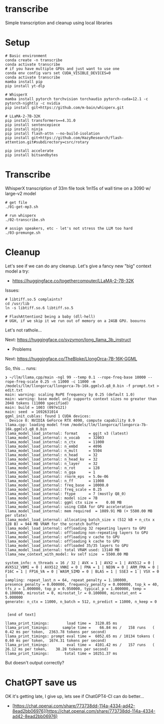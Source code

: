 # transcribe
Simple transcription and cleanup using local libraries

# Setup
```
# Basic environment
conda create -n transcribe
conda activate transcribe
# if you have multiple GPUs and just want to use one
conda env config vars set CUDA_VISIBLE_DEVICES=0
conda activate transcribe
mamba install pip
pip install yt-dlp

# WhisperX
mamba install pytorch torchvision torchaudio pytorch-cuda=12.1 -c pytorch-nightly -c nvidia
pip install git+https://github.com/m-bain/whisperx.git

# LLaMA-2-7B-32K
pip install transformers==4.31.0
pip install sentencepiece
pip install ninja
pip install flash-attn --no-build-isolation
pip install git+https://github.com/HazyResearch/flash-attention.git#subdirectory=csrc/rotary

pip install accelerate
pip install bitsandbytes
```
# Transcribe
WhisperX transcription of 33m file took 1m15s of wall time on a 3090 w/ large-v2 model

```
# get file
./01-get-mp3.sh

# run whisperx
./02-transcribe.sh

# assign speakers, etc - let's not stress the LLM too hard
./03-premunge.sh
```

# Cleanup
Let's see if we can do any cleanup. Let's give a fancy new "big" context model a try:
* https://huggingface.co/togethercomputer/LLaMA-2-7B-32K

Issues:
```
# libtiff.so.5 complaints?
cd /usr/lib
ln -s libtiff.so.6 libtiff.so.5

# FlashAttention2 being a baby (dll-hell)
# UGH, if we skip it we run out of memory on a 24GB GPU. boourns
```

Let's not rathole...

Next: https://huggingface.co/syzymon/long_llama_3b_instruct
* Problems

Next: https://huggingface.co/TheBloke/LlongOrca-7B-16K-GGML

So, this ... runs:
```
❯ ~/llm/llama.cpp/main -ngl 99 --temp 0.1 --rope-freq-base 10000 --rope-freq-scale 0.25 -n 11000 -c 11000 -m /models/llm/llongorca/llongorca-7b-16k.ggmlv3.q8_0.bin -f prompt.txt > edit.txt
main: warning: scaling RoPE frequency by 0.25 (default 1.0)
main: warning: base model only supports context sizes no greater than 2048 tokens (11000 specified)
main: build = 1003 (097e121)
main: seed  = 1692631014
ggml_init_cublas: found 1 CUDA devices:
  Device 0: NVIDIA GeForce RTX 4090, compute capability 8.9
llama.cpp: loading model from /models/llm/llongorca/llongorca-7b-16k.ggmlv3.q8_0.bin
llama_model_load_internal: format     = ggjt v3 (latest)
llama_model_load_internal: n_vocab    = 32003
llama_model_load_internal: n_ctx      = 11000
llama_model_load_internal: n_embd     = 4096
llama_model_load_internal: n_mult     = 5504
llama_model_load_internal: n_head     = 32
llama_model_load_internal: n_head_kv  = 32
llama_model_load_internal: n_layer    = 32
llama_model_load_internal: n_rot      = 128
llama_model_load_internal: n_gqa      = 1
llama_model_load_internal: rnorm_eps  = 5.0e-06
llama_model_load_internal: n_ff       = 11008
llama_model_load_internal: freq_base  = 10000.0
llama_model_load_internal: freq_scale = 0.25
llama_model_load_internal: ftype      = 7 (mostly Q8_0)
llama_model_load_internal: model size = 7B
llama_model_load_internal: ggml ctx size =    0.08 MB
llama_model_load_internal: using CUDA for GPU acceleration
llama_model_load_internal: mem required  = 1089.91 MB (+ 5500.00 MB per state)
llama_model_load_internal: allocating batch_size x (512 kB + n_ctx x 128 B) = 944 MB VRAM for the scratch buffer
llama_model_load_internal: offloading 32 repeating layers to GPU
llama_model_load_internal: offloading non-repeating layers to GPU
llama_model_load_internal: offloading v cache to GPU
llama_model_load_internal: offloading k cache to GPU
llama_model_load_internal: offloaded 35/35 layers to GPU
llama_model_load_internal: total VRAM used: 13140 MB
llama_new_context_with_model: kv self size  = 5500.00 MB

system_info: n_threads = 16 / 32 | AVX = 1 | AVX2 = 1 | AVX512 = 0 | AVX512_VBMI = 0 | AVX512_VNNI = 0 | FMA = 1 | NEON = 0 | ARM_FMA = 0 | F16C = 1 | FP16_VA = 0 | WASM_SIMD = 0 | BLAS = 1 | SSE3 = 1 | VSX = 0 | 
sampling: repeat_last_n = 64, repeat_penalty = 1.100000, presence_penalty = 0.000000, frequency_penalty = 0.000000, top_k = 40, tfs_z = 1.000000, top_p = 0.950000, typical_p = 1.000000, temp = 0.100000, mirostat = 0, mirostat_lr = 0.100000, mirostat_ent = 5.000000
generate: n_ctx = 11000, n_batch = 512, n_predict = 11000, n_keep = 0


 [end of text]

llama_print_timings:        load time =  3120.85 ms
llama_print_timings:      sample time =    66.84 ms /   158 runs   (    0.42 ms per token,  2363.78 tokens per second)
llama_print_timings: prompt eval time =  6052.65 ms / 10134 tokens (    0.60 ms per token,  1674.31 tokens per second)
llama_print_timings:        eval time =  4101.42 ms /   157 runs   (   26.12 ms per token,    38.28 tokens per second)
llama_print_timings:       total time = 10251.37 ms
```

But doesn't output correctly?

# ChatGPT save us
OK it's getting late, I give up, lets see if ChatGPT4-CI can do better...
* [https://chat.openai.com/share/773738dd-114a-4334-ad42-8ead2bb06976](https://chat.openai.com/share/773738dd-114a-4334-ad42-8ead2bb06976)
